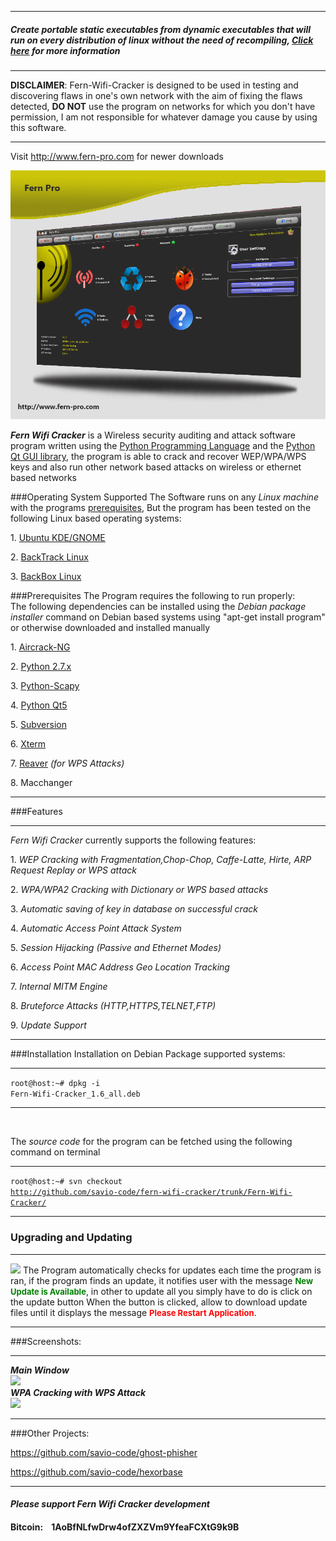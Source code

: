 <hr>
  <h5>Create portable static executables from dynamic executables that will run on every distribution of linux without the need of recompiling, <a target="_blank" href="http://www.elfex-linker.com">Click here</a> for more information</h5>
  <hr>
  
<b>DISCLAIMER</b>: Fern-Wifi-Cracker is designed to be used in testing and discovering flaws in one's own network with the aim of fixing the flaws detected, <b>DO NOT</b> use the program on networks for which you don't have permission, I am not responsible for whatever damage you cause by using this software.
<hr/> 

Visit <a href="http://www.fern-pro.com/">http://www.fern-pro.com</a> for newer downloads
<br>

<a href="http://www.fern-pro.com/"><img src="https://raw.githubusercontent.com/savio-code/savio-project-images/master/Fern/shadow_case.png"/></a>
<br>


<i><b>Fern Wifi Cracker</b></i> is a Wireless security auditing and attack software program written using the <a href="http://www.python.org/">Python Programming Language</a> and the <a href="http://www.riverbankcomputing.co.uk/software/pyqt/intro">Python Qt GUI library</a>, the program is able to crack and recover WEP/WPA/WPS keys and also run other network based attacks on wireless or ethernet based networks</p>

###Operating System Supported
The Software runs on any <i>Linux machine</i> with the programs <a href="#prerequisites">prerequisites</a>, But the program has been tested on the following Linux based operating systems:

<p>1. <a href="http://www.ubuntu.com/">Ubuntu KDE/GNOME</a></p>
<p>2. <a href="http://www.backtrack-linux.org/">BackTrack Linux</a></p>
<p>3. <a href="http://www.backbox.org/">BackBox Linux</a></p>

###Prerequisites
The Program requires the following to run properly:<br>
The following dependencies can be installed using the <i>Debian package installer</i> command on Debian based systems using "apt-get install program" or otherwise downloaded
and installed manually

<p>1. <a href="http://www.aircrack-ng.org/">Aircrack-NG</a></p>
<p>2. <a href="http://www.python.org/">Python 2.7.x</a></p>
<p>3. <a href="http://www.secdev.org/projects/scapy/">Python-Scapy</a></p>
<p>4. <a href="http://www.riverbankcomputing.co.uk/software/pyqt/intro">Python Qt5</a></p>
<p>5. <a href="http://subversion.tigris.org/">Subversion</a></p>
<p>6. <a href="http://invisible-island.net/xterm/">Xterm</a></p>
<p>7. <a href="http://code.google.com/p/reaver-wps/">Reaver</a><i> (for WPS Attacks)</i></p>
<p>8. Macchanger</p>

<hr>

###Features
<hr>
<i>Fern Wifi Cracker</i> currently supports the following features:

<p>1. <i>WEP Cracking with Fragmentation,Chop-Chop, Caffe-Latte, Hirte, ARP Request Replay or WPS attack</i></p>
<p>2. <i>WPA/WPA2 Cracking with Dictionary or WPS based attacks</i></p>
<p>3. <i>Automatic saving of key in database on successful crack</i></p>
<p>4. <i>Automatic Access Point Attack System</i></p>
<p>5. <i>Session Hijacking (Passive and Ethernet Modes)</i></p>
<p>6. <i>Access Point MAC Address Geo Location Tracking</i></p>
<p>7. <i>Internal MITM Engine</i></p>
<p>8. <i>Bruteforce Attacks (HTTP,HTTPS,TELNET,FTP)</i></p>
<p>9. <i>Update Support</i></p>

<hr>

###Installation
Installation on Debian Package supported systems:
<br><hr>
<code>root@host:~# dpkg -i Fern-Wifi-Cracker_1.6_all.deb</code>
<hr><br>

The <i>source code</i> for the program can be fetched using the following command on terminal
<br><hr>
<code>root@host:~# svn checkout http://github.com/savio-code/fern-wifi-cracker/trunk/Fern-Wifi-Cracker/</code>
<hr>

<h3 id="updating">Upgrading and Updating</h3>
<hr>
<img src="http://savio-project-images.googlecode.com/files/update_button.png">
The Program automatically checks for updates each time the program is ran, if the program finds an update, it notifies
user with the message <b><font color="green" size="2pt">New Update is Available</font></b>,  in other to update all you simply have to do is click on the update button
When the button is clicked, allow to download update files until it displays the message <b><font color="red" size="2pt">Please Restart Application</font></b>.
<hr>

###Screenshots:
<hr>
<i><b>Main Window</b></i>
<br>

<img src="http://savio-project-images.googlecode.com/files/main_window.PNG">

<br>
<i><b>WPA Cracking with WPS Attack</b></i>
<br>

<img src="http://savio-project-images.googlecode.com/files/wps_image.PNG">

<hr>

###Other Projects:

https://github.com/savio-code/ghost-phisher

https://github.com/savio-code/hexorbase

<hr>
<h4><i>Please support Fern Wifi Cracker development</i></h4>
<h4>Bitcoin: &nbsp;&nbsp;  1AoBfNLfwDrw4ofZXZVm9YfeaFCXtG9k9B</h4>
